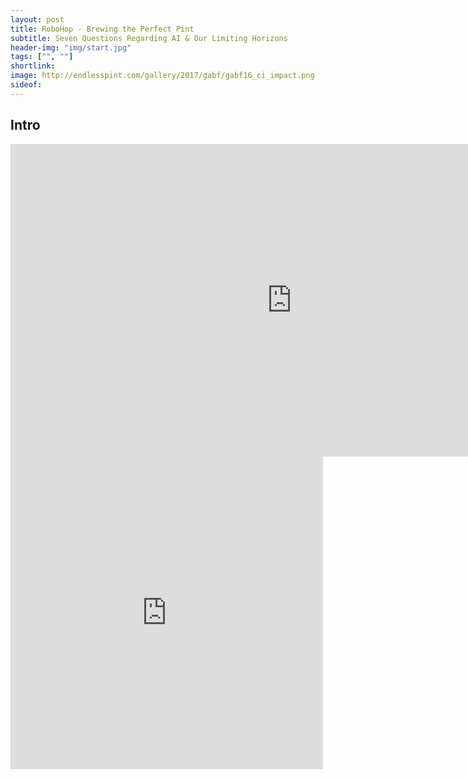 ```yaml
---
layout: post
title: RoboHop - Brewing the Perfect Pint
subtitle: Seven Questions Regarding AI & Our Limiting Horizons
header-img: "img/start.jpg"
tags: ["", ""]
shortlink: 
image: http://endlesspint.com/gallery/2017/gabf/gabf16_ci_impact.png
sideof: 
---
```



## Intro

<iframe name="ngram_chart" src="https://books.google.com/ngrams/interactive_chart?content=luddite%2C+luddites&case_insensitive=on&year_start=1800&year_end=2000&corpus=15&smoothing=3&share=&direct_url=t4%3B%2Cluddite%3B%2Cc0%3B%2Cs0%3B%3BLuddite%3B%2Cc0%3B%3Bluddite%3B%2Cc0%3B.t4%3B%2Cluddites%3B%2Cc0%3B%2Cs0%3B%3BLuddites%3B%2Cc0%3B%3BLUDDITES%3B%2Cc0" width=900 height=500 marginwidth=0 marginheight=0 hspace=0 vspace=0 frameborder=0 scrolling=no></iframe>


<iframe src="http://endlesspint.com/gallery/2016/football-picks/sup_ats_simple.html" width="500" height="500" marginwidth="0" marginheight="0" scrolling="no" frameBorder="0"></iframe>

